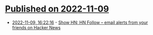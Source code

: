 # [Published on 2022-11-09](index.md)

* [2022-11-09, 16:22:16](https://news.ycombinator.com/item?id=33533830) - [Show HN: HN Follow – email alerts from your friends on Hacker News](https://www.hnfollow.com/)
